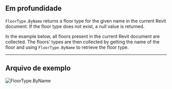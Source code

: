 ## Em profundidade
`FloorType.ByName` returns a floor type for the given name in the current Revit document. If the floor type does not exist, a null value is returned.

In the example below, all floors present in the current Revit document are collected. The floors' types are then collected by getting the name of the floor and using `FloorType.ByName` to retrieve the floor type.
___
## Arquivo de exemplo

![FloorType.ByName](./Revit.Elements.FloorType.ByName_img.jpg)
